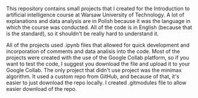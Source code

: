 This repository contains small projects that I created for the Introduction to artificial intelligence course at Warsaw University of Technology. A lot of explanations and data analysis are in Polish because it was the language in which the course was conducted. All of the code is in English (because that is the standard), so it shouldn't be really hard to understand it.

All of the projects used .ipynb files that allowed for quick development and incorporation of comments and data analisis into the code. Most of the projects were created with the use of the Google Collab platform, so if you want to test the code, I suggest you download the file and upload it to your Google Collab. The only project that didn't use project was the minimax algorithm. It used a custom repo from GitHub, and because of that, it's easier to just download the repo locally. I created .gitmodules file to allow easier download of the repo.
